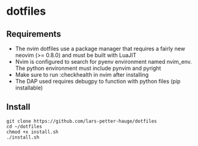 # dotfiles

## Requirements

 - The nvim dotfiles use a package manager that requires a fairly new neovim (>= 0.8.0) and must be built with LuaJIT
 - Nvim is configured to search for pyenv environment named nvim_env. The python environment must include pynvim and pyright
 - Make sure to run :checkhealth in nvim after installing
 - The DAP used requires debugpy to function with python files (pip installable)

## Install
```
git clone https://github.com/lars-petter-hauge/dotfiles
cd ~/dotfiles
chmod +x install.sh
./install.sh
```
